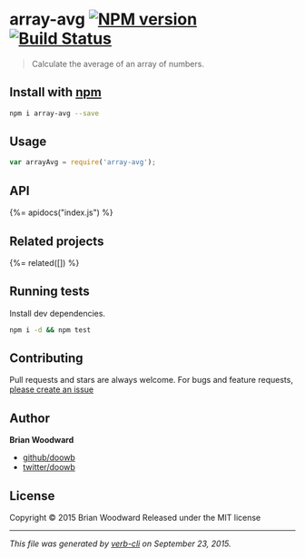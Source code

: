 # array-avg [![NPM version](https://badge.fury.io/js/array-avg.svg)](http://badge.fury.io/js/array-avg)  [![Build Status](https://travis-ci.org/doowb/array-avg.svg)](https://travis-ci.org/doowb/array-avg) 

> Calculate the average of an array of numbers.

## Install with [npm](npmjs.org)

```bash
npm i array-avg --save
```

## Usage

```js
var arrayAvg = require('array-avg');
```

## API
<!-- add a path or glob pattern for files with code comments to use for docs  -->
{%= apidocs("index.js") %}

## Related projects
<!-- add an array of related projects, then un-escape the helper -->
{%= related([]) %}  

## Running tests
Install dev dependencies.

```bash
npm i -d && npm test
```


## Contributing
Pull requests and stars are always welcome. For bugs and feature requests, [please create an issue](https://github.com/doowb/array-avg/issues)


## Author

**Brian Woodward**
 
+ [github/doowb](https://github.com/doowb)
+ [twitter/doowb](http://twitter.com/doowb) 

## License
Copyright © 2015 Brian Woodward
Released under the MIT license

***

_This file was generated by [verb-cli](https://github.com/assemble/verb-cli) on September 23, 2015._
